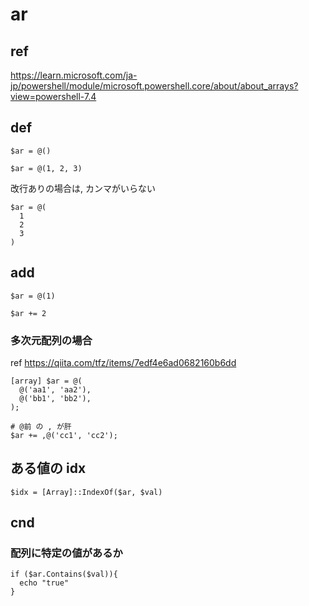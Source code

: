 
# ar


## ref

https://learn.microsoft.com/ja-jp/powershell/module/microsoft.powershell.core/about/about_arrays?view=powershell-7.4


## def

```
$ar = @()
```

```
$ar = @(1, 2, 3)
```

改行ありの場合は, カンマがいらない

```
$ar = @(
  1
  2
  3
)
```


## add

```
$ar = @(1)

$ar += 2
```

### 多次元配列の場合

ref
https://qiita.com/tfz/items/7edf4e6ad0682160b6dd

```
[array] $ar = @(
  @('aa1', 'aa2'),
  @('bb1', 'bb2'),
);

# @前 の , が肝
$ar += ,@('cc1', 'cc2');
```


## ある値の idx

```
$idx = [Array]::IndexOf($ar, $val)
```


## cnd

### 配列に特定の値があるか

```
if ($ar.Contains($val)){
  echo "true"
}
```


